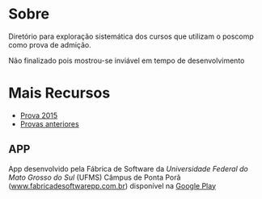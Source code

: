 
# Sobre

Diretório para exploração sistemática dos cursos que utilizam o poscomp como
prova de admição.

Não finalizado pois mostrou-se inviável em tempo de desenvolvimento

# Mais Recursos

- [Prova 2015](./2015/)
- [Provas anteriores](http://www.sbc.org.br/documentos-da-sbc/category/153-provas-e-gabaritos-do-poscomp)

## APP

App desenvolvido pela Fábrica de Software da *Universidade Federal do Mato
Grosso do Sul* (UFMS) Câmpus de Ponta Porã (www.fabricadesoftwarepp.com.br)
disponível na [Google Play]( https://play.google.com/store/apps/details?id=com.ufms_cppp.poscomp)
